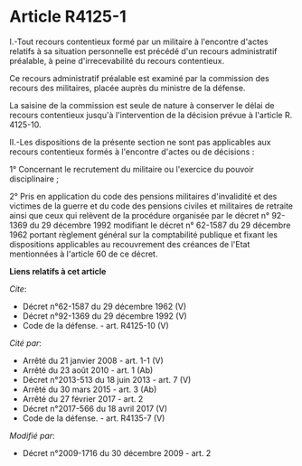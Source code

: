 # Article R4125-1

I.-Tout recours contentieux formé par un militaire à l'encontre d'actes relatifs à sa situation personnelle est précédé d'un
recours administratif préalable, à peine d'irrecevabilité du recours contentieux. 

Ce recours administratif préalable est examiné par la commission des recours des militaires, placée auprès du ministre de la
défense. 

La saisine de la commission est seule de nature à conserver le délai de recours contentieux jusqu'à l'intervention de la
décision prévue à l'article R. 4125-10. 

II.-Les dispositions de la présente section ne sont pas applicables aux recours contentieux formés à l'encontre d'actes ou de
décisions : 

1° Concernant le recrutement du militaire ou l'exercice du pouvoir disciplinaire ; 

2° Pris en application du code des pensions militaires d'invalidité et des victimes de la guerre et du code des pensions
civiles et militaires de retraite ainsi que ceux qui relèvent de la procédure organisée par le décret n° 92-1369 du 29
décembre 1992 modifiant le décret n° 62-1587 du 29 décembre 1962 portant règlement général sur la comptabilité publique et
fixant les dispositions applicables au recouvrement des créances de l'Etat mentionnées à l'article 60 de ce décret.

**Liens relatifs à cet article**

_Cite_:

  - Décret n°62-1587 du 29 décembre 1962 (V)
  - Décret n°92-1369 du 29 décembre 1992 (V)
  - Code de la défense. - art. R4125-10 (V)

_Cité par_:

  - Arrêté du 21 janvier 2008 - art. 1-1 (V)
  - Arrêté du 23 août 2010 - art. 1 (Ab)
  - Décret n°2013-513 du 18 juin 2013 - art. 7 (V)
  - Arrêté du 30 mars 2015 - art. 3 (Ab)
  - Arrêté du 27 février 2017 - art. 2
  - Décret n°2017-566 du 18 avril 2017 (V)
  - Code de la défense. - art. R4135-7 (V)

_Modifié par_:

  - Décret n°2009-1716 du 30 décembre 2009 - art. 2
